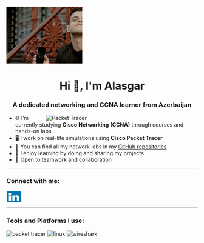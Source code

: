 ![MasterHead](https://github.com/alasgarragimov/alasgarragimov/blob/main/mr%20robot%20Gif.gif?raw=true)

<h1 align="center">Hi 👋, I'm Alasgar</h1>
<h3 align="center">A dedicated networking and CCNA learner from Azerbaijan</h3>

<img align="right" alt="Packet Tracer" width="400" src="https://cdn-icons-png.flaticon.com/512/888/888879.png" />

- 🌐 I’m currently studying **Cisco Networking (CCNA)** through courses and hands-on labs  
- 🖥️ I work on real-life simulations using **Cisco Packet Tracer**  
- 📂 You can find all my network labs in my [GitHub repositories](https://github.com/alasgarragimov?tab=repositories)  
- 🤝 I enjoy learning by doing and sharing my projects  
- 💬 Open to teamwork and collaboration

---

<h3 align="left">Connect with me:</h3>
<p align="left">
  <a href="[https://www.linkedin.com/in/ali-ragimov-15a66a253/](https://www.linkedin.com/in/alasgar-ragimov-15a66a253/)" target="blank">
    <img align="center" src="https://raw.githubusercontent.com/devicons/devicon/master/icons/linkedin/linkedin-original.svg" alt="linkedin" height="30" width="40" />
  </a>
</p>

---

<h3 align="left">Tools and Platforms I use:</h3>
<p align="left">
  <img src="https://cdn-icons-png.flaticon.com/512/732/732223.png" alt="packet tracer" width="40" height="40"/>
  <img src="https://cdn-icons-png.flaticon.com/512/5968/5968940.png" alt="linux" width="40" height="40"/>
  <img src="https://cdn-icons-png.flaticon.com/512/2306/2306145.png" alt="wireshark" width="40" height="40"/>
</p>
